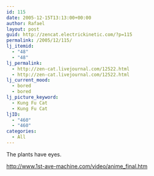 ```yaml
---
id: 115
date: 2005-12-15T13:13:00+00:00
author: Rafael
layout: post
guid: http://zencat.electrickinetic.com/?p=115
permalink: /2005/12/115/
lj_itemid:
  - "48"
  - "48"
lj_permalink:
  - http://zen-cat.livejournal.com/12522.html
  - http://zen-cat.livejournal.com/12522.html
lj_current_mood:
  - bored
  - bored
lj_picture_keyword:
  - Kung Fu Cat
  - Kung Fu Cat
ljID:
  - "460"
  - "460"
categories:
  - All
---
```

The plants have eyes.

http://www.1st-ave-machine.com/video/anime_final.htm